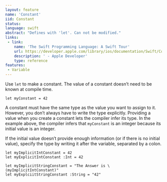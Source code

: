 ```yaml
---
layout: feature
name: 'Constant'
iid: Constant
status: 
language: swift
abstract: "Defines with 'let'. Can not be modified."
links:
 - link:
    name: 'The Swift Programming Language: A Swift Tour'
    url: https://developer.apple.com/library/ios/documentation/Swift/Conceptual/Swift_Programming_Language/GuidedTour.html#//apple_ref/doc/uid/TP40014097-CH2-ID1
    description: ' - Apple Developer'
    type: reference
features:
 - Variable
---
```


Use `let` to make a constant. The value of a constant doesn’t need to be known at compile time.

<pre><code>let myConstant = 42
</code></pre>

A constant must have the same type as the value you want to assign to it. However, you don’t always have to write the type explicitly. Providing a value when you create a constant lets the compiler infer its type. In the example above, the compiler infers that `myConstant` is an integer because its initial value is an integer.

If the initial value doesn’t provide enough information (or if there is no initial value), specify the type by writing it after the variable, separated by a colon.

<pre><code>let myImplicitIntConstant = 42
let myExplicitIntConstant :Int = 42

let myImplicitStringConstant = "The Answer is \(myImplicitIntConstant)"
let myExplciitStringConstant :String = "42"
</code></pre>